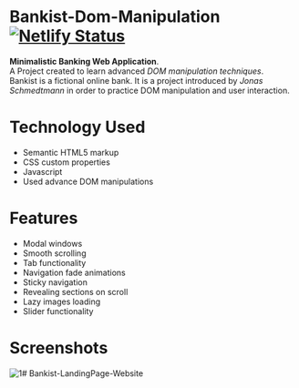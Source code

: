 # Bankist-Dom-Manipulation [![Netlify Status](https://api.netlify.com/api/v1/badges/23fc71fe-c8e0-42e3-a0fc-2d5aea9e138d/deploy-status)](https://app.netlify.com/sites/hashuudev-bankist-dom/deploys)
**Minimalistic Banking Web Application**.  <br>  A Project created to learn advanced _DOM manipulation techniques_.  <br>  Bankist is a fictional online bank. It is a project introduced by _Jonas Schmedtmann_ in order to practice DOM manipulation and user interaction.

# Technology Used
* Semantic HTML5 markup
* CSS custom properties
* Javascript
* Used advance DOM manipulations

# Features
* Modal windows
* Smooth scrolling
* Tab functionality
* Navigation fade animations
* Sticky navigation
* Revealing sections on scroll
* Lazy images loading
* Slider functionality

# Screenshots

![1](https://github.com/Hashuudev/Bankist-Dom-Manipulation/assets/94761963/76b7ea5d-7a6c-49be-bbc7-de231c841f3b)# Bankist-LandingPage-Website
